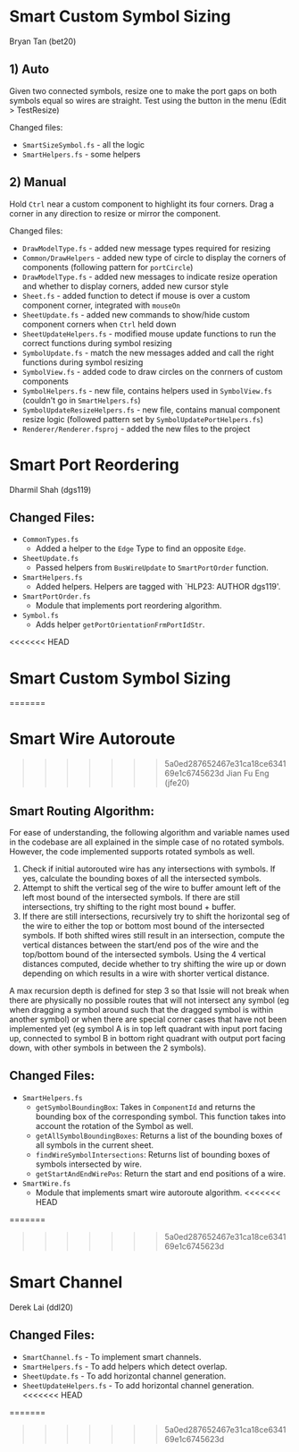 # Smart Custom Symbol Sizing 
Bryan Tan (bet20)

## 1) Auto
Given two connected symbols, resize one to make the port gaps on both symbols equal so wires are straight. Test using the button in the menu (Edit > TestResize)

Changed files: 
- `SmartSizeSymbol.fs` - all the logic
- `SmartHelpers.fs` - some helpers

## 2) Manual
Hold `Ctrl` near a custom component to highlight its four corners. Drag a corner in any direction to resize or mirror the component. 

Changed files: 
- `DrawModelType.fs` - added new message types required for resizing
- `Common/DrawHelpers` - added new type of circle to display the corners of components (following pattern for `portCircle`)
- `DrawModelType.fs` - added new messages to indicate resize operation and whether to display corners, added new cursor style
- `Sheet.fs` - added function to detect if mouse is over a custom component corner, integrated with `mouseOn`
- `SheetUpdate.fs` - added new commands to show/hide custom component corners when `Ctrl` held down
- `SheetUpdateHelpers.fs` - modified mouse update functions to run the correct functions during symbol resizing
- `SymbolUpdate.fs` - match the new messages added and call the right functions during symbol resizing
- `SymbolView.fs` - added code to draw circles on the conrners of custom components
- `SymbolHelpers.fs` - new file, contains helpers used in `SymbolView.fs` (couldn't go in `SmartHelpers.fs`)
- `SymbolUpdateResizeHelpers.fs` - new file, contains manual component resize logic (followed pattern set by `SymbolUpdatePortHelpers.fs`)
- `Renderer/Renderer.fsproj` - added the new files to the project

# Smart Port Reordering
Dharmil Shah (dgs119)

## Changed Files:
- `CommonTypes.fs`
    - Added a helper to the `Edge` Type to find an opposite  `Edge`.
- `SheetUpdate.fs`
    - Passed helpers from `BusWireUpdate` to `SmartPortOrder` function.
- `SmartHelpers.fs`
    - Added helpers. Helpers are tagged with `HLP23: AUTHOR dgs119'.
- `SmartPortOrder.fs`
    - Module that implements port reordering algorithm.
- `Symbol.fs`
    - Adds helper `getPortOrientationFrmPortIdStr`.

<<<<<<< HEAD

# Smart Custom Symbol Sizing 
=======
# Smart Wire Autoroute
>>>>>>> 5a0ed287652467e31ca18ce634169e1c6745623d
Jian Fu Eng (jfe20)

## Smart Routing Algorithm:
For ease of understanding, the following algorithm and variable names used in the codebase are all explained in the simple case of no rotated symbols. However, the code implemented supports rotated symbols as well.

1)  Check if initial autorouted wire has any intersections with symbols. 
        If yes, calculate the bounding boxes of all the intersected symbols.
2)  Attempt to shift the vertical seg of the wire to buffer amount left of the left most
bound of the intersected symbols. 
If there are still intersections, try shifting to the right most bound + buffer.
3)  If there are still intersections, recursively try to shift the horizontal seg of the wire to either the top or bottom most bound of the intersected symbols. 
If both shifted wires still result in an intersection, compute the vertical distances between 
the start/end pos of the wire and the top/bottom bound of the intersected symbols. 
Using the 4 vertical distances computed, decide whether to try shifting the wire up or down 
depending on which results in a wire with shorter vertical distance.

A max recursion depth is defined for step 3 so that Issie will not break when there are physically 
no possible routes that will not intersect any symbol (eg when dragging a symbol around such that 
the dragged symbol is within another symbol) or when there are special corner cases that have not 
been implemented yet (eg symbol A is in top left quadrant with input port facing up, connected to
symbol B in bottom right quadrant with output port facing down, with other symbols in between the
2 symbols).

## Changed Files:
- `SmartHelpers.fs`
    - `getSymbolBoundingBox`: Takes in `ComponentId` and returns the bounding box of the corresponding symbol. This function takes into account the rotation of the Symbol as well.
    - `getAllSymbolBoundingBoxes`: Returns a list of the bounding boxes of all symbols in the current sheet.
    - `findWireSymbolIntersections`: Returns list of bounding boxes of symbols intersected by wire.
    - `getStartAndEndWirePos`: Return the start and end positions of a wire.
- `SmartWire.fs`
    - Module that implements smart wire autoroute algorithm.
<<<<<<< HEAD

=======
>>>>>>> 5a0ed287652467e31ca18ce634169e1c6745623d
# Smart Channel
Derek Lai (ddl20)

## Changed Files:
- `SmartChannel.fs` - To implement smart channels.
- `SmartHelpers.fs` - To add helpers which detect overlap.
- `SheetUpdate.fs` - To add horizontal channel generation.
- `SheetUpdateHelpers.fs` - To add horizontal channel generation.
<<<<<<< HEAD

=======
>>>>>>> 5a0ed287652467e31ca18ce634169e1c6745623d
